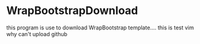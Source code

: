 # WrapBootstrapDownload
this program is use to download WrapBootstrap template....
this is test vim
why can't upload github

